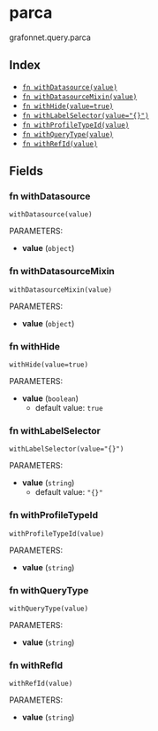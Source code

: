 # parca

grafonnet.query.parca

## Index

* [`fn withDatasource(value)`](#fn-withdatasource)
* [`fn withDatasourceMixin(value)`](#fn-withdatasourcemixin)
* [`fn withHide(value=true)`](#fn-withhide)
* [`fn withLabelSelector(value="{}")`](#fn-withlabelselector)
* [`fn withProfileTypeId(value)`](#fn-withprofiletypeid)
* [`fn withQueryType(value)`](#fn-withquerytype)
* [`fn withRefId(value)`](#fn-withrefid)

## Fields

### fn withDatasource

```jsonnet
withDatasource(value)
```

PARAMETERS:

* **value** (`object`)


### fn withDatasourceMixin

```jsonnet
withDatasourceMixin(value)
```

PARAMETERS:

* **value** (`object`)


### fn withHide

```jsonnet
withHide(value=true)
```

PARAMETERS:

* **value** (`boolean`)
   - default value: `true`


### fn withLabelSelector

```jsonnet
withLabelSelector(value="{}")
```

PARAMETERS:

* **value** (`string`)
   - default value: `"{}"`


### fn withProfileTypeId

```jsonnet
withProfileTypeId(value)
```

PARAMETERS:

* **value** (`string`)


### fn withQueryType

```jsonnet
withQueryType(value)
```

PARAMETERS:

* **value** (`string`)


### fn withRefId

```jsonnet
withRefId(value)
```

PARAMETERS:

* **value** (`string`)

